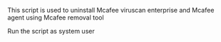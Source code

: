 This script is used to uninstall Mcafee viruscan enterprise and Mcafee agent using Mcafee removal tool

Run the script as system user